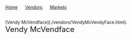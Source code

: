 <html lang="en-US">
  <head>
	  <meta charset="UTF-8">
          <meta name="viewport" content="width=device-width, initial-scale=1.0, maximum-scale=1.0, minimum-scale=1.0">
          <meta property="og:title" content="Practical Onions Links" />
          <meta name="twitter:title" content="Practical Onions Links" />
          <meta name="description" content="Includes the most current links to markets and vendors shops. Also includes some of the more popular vendor's public key as well market public key">
    <link rel="stylesheet" href="/hacker/assets/css/style.css?v=e193e8e825d1db5b6c1761cb8026a0d6f0e29142">
    <title>Practical Onions</title>
  </head>
    <body>
	    <p>
          	<a href="https://michael-meade.github.io/" style="margin-right:20px">Home</a>
          	<a href="https://impracticaljokers.github.io/Vendors" style="margin-right:20px">Vendors</a>
          	<a href="https://impracticaljokers.github.io/Markets" style="margin-right:20px">Markets</a>
	  </p><br>
       [Vendy McVendface](./vendors/VendyMcVendyFace.html).<br>
      <font size="5">Vendy McVendface</font><br><br>
</html>
